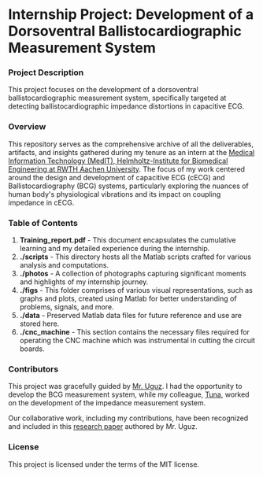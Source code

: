 # Internship Project: Development of a Dorsoventral Ballistocardiographic Measurement System

### Project Description
This project focuses on the development of a dorsoventral ballistocardiographic measurement system, specifically targeted at detecting ballistocardiographic impedance distortions in capacitive ECG. 

### Overview
This repository serves as the comprehensive archive of all the deliverables, artifacts, and insights gathered during my tenure as an intern at the [Medical Information Technology (MedIT), Helmholtz-Institute for Biomedical Engineering at RWTH Aachen University](https://www.medit.hia.rwth-aachen.de). The focus of my work centered around the design and development of capacitive ECG (cECG) and Ballistocardiography (BCG) systems, particularly exploring the nuances of human body's physiological vibrations and its impact on coupling impedance in cECG.

### Table of Contents
1. **Training_report.pdf** - This document encapsulates the cumulative learning and my detailed experience during the internship.
2. **./scripts** - This directory hosts all the Matlab scripts crafted for various analysis and computations.
3. **./photos** - A collection of photographs capturing significant moments and highlights of my internship journey.
4. **./figs** - This folder comprises of various visual representations, such as graphs and plots, created using Matlab for better understanding of problems, signals, and more.
5. **./data** - Preserved Matlab data files for future reference and use are stored here.
6. **./cnc_machine** - This section contains the necessary files required for operating the CNC machine which was instrumental in cutting the circuit boards.

### Contributors
This project was gracefully guided by [Mr. Uguz](https://ieeexplore.ieee.org/author/37086875617). I had the opportunity to develop the BCG measurement system, while my colleague, [Tuna](https://ieeexplore.ieee.org/author/37089188379), worked on the development of the impedance measurement system.

Our collaborative work, including my contributions, have been recognized and included in this [research paper](https://ieeexplore.ieee.org/document/8979354) authored by Mr. Uguz.

### License
This project is licensed under the terms of the MIT license.
